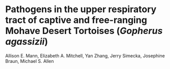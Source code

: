# Pathogens in the upper respiratory tract of captive and free-ranging Mohave Desert Tortoises (*Gopherus agassizii*)

Allison E. Mann, Elizabeth A. Mitchell, Yan Zhang, Jerry Simecka, Josephine Braun, Michael S. Allen
